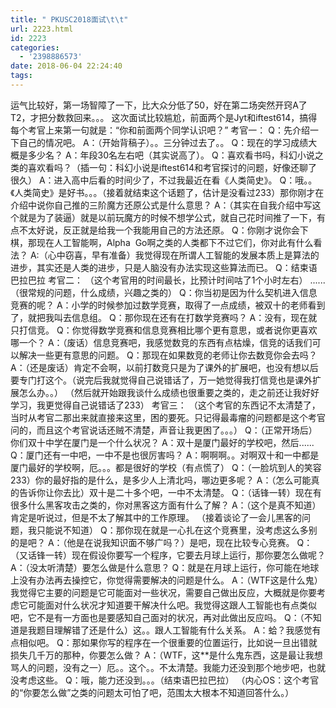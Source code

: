 ```yaml
---
title: " PKUSC2018面试\t\t"
url: 2223.html
id: 2223
categories:
  - '2398886573'
date: 2018-06-04 22:24:40
tags:
---
```


运气比较好，第一场智障了一下，比大众分低了50，好在第二场突然开窍A了T2，才把分数救回来。。。 这次面试比较尴尬，前面两个是Jyt和iftest614，搞得每个考官上来第一句就是：“你和前面两个同学认识吧？” 考官一： Q：先介绍一下自己的情况吧。 A：（开始背稿子）。。三分钟过去了。。 Q：现在的学习成绩大概是多少名？ A：年段30名左右吧（其实说高了）。 Q：喜欢看书吗，科幻小说之类的喜欢看吗？（插一句：科幻小说是iftest614和考官探讨的问题，好像还聊了很久） A：进入高中后看的时间少了，不过我最近在看《人类简史》。 Q：哦。。《人类简史》是好书。。。（接着就结束这个话题了，估计是没看过233）那你刚才在介绍中说你自己推的三阶魔方还原公式是什么意思？ A：（其实在自我介绍中写这个就是为了装逼）就是以前玩魔方的时候不想学公式，就自己花时间推了一下，有点不太好说，反正就是给我一个我能用自己的方法还原。 Q：你刚才说你会下棋，那现在人工智能啊，Alpha  Go啊之类的人类都下不过它们，你对此有什么看法？ A:（心中窃喜，早有准备）我觉得现在所谓人工智能的发展本质上是算法的进步，其实还是人类的进步，只是人脑没有办法实现这些算法而已。 Q：结束语巴拉巴拉 考官二： （这个考官用的时间最长，比预计时间咕了1个小时左右） ......（很常规的问题，什么成绩，兴趣之类的） Q：你当初是因为什么契机进入信息竞赛的呢？ A：小学的时候参加过数学竞赛，取得了一点成绩，被双十的老师看到了，就把我叫去信息组。 Q：那你现在还有在打数学竞赛吗？ A：没有，现在就只打信竞。 Q：你觉得数学竞赛和信息竞赛相比哪个更有意思，或者说你更喜欢哪一个？ A：（废话）信息竞赛吧，我感觉数竞的东西有点枯燥，信竞的话我们可以解决一些更有意思的问题。 Q：那现在如果数竞的老师让你去数竞你会去吗？ A：（还是废话）肯定不会啊，以前打数竞只是为了课外的扩展吧，也没有想以后要专门打这个。（说完后我就觉得自己说错话了，万一她觉得我打信竞也是课外扩展怎么办。。） （然后就开始跟我谈什么成绩也很重要之类的，走之前还让我好好学习，我更觉得自己说错话了233） 考官三： （这个考官的东西记不太清楚了，当时从考官二那出来就直接来这里，困的要死。只记得最毒瘤的问题都是这个考官问的，而且这个考官说话还贼不清楚，声音让我更困了。。。） Q：（正常开场后）你们双十中学在厦门是一个什么状况？ A：双十是厦门最好的学校吧，然后...... Q：厦门还有一中吧，一中不是也很厉害吗？ A：啊啊啊。。对啊双十和一中都是厦门最好的学校啊，厄。。。都是很好的学校（有点慌了） Q：（一脸坑到人的笑容233）你的最好指的是什么，是多少人上清北吗，哪边更多呢？ A：（怎么可能真的告诉你让你去比）双十是二十多个吧，一中不太清楚。 Q：（话锋一转）现在有很多什么黑客攻击之类的，你对黑客这方面有什么了解？ A：（这个是真不知道）肯定是听说过，但是不太了解其中的工作原理。 （接着谈论了一会儿黑客的问题，我只能说不知道） Q：那你现在就是一心扎在这个竞赛里，没考虑这么多别的是吧？ A：（他是在说我知识面不够广吗？）是吧，现在比较专心竞赛。 Q：（又话锋一转）现在假设你要写一个程序，它要去月球上运行，那你要怎么做呢？ A：（没太听清楚）要怎么做是什么意思？ Q：就是在月球上运行，你可能在地球上没有办法再去操控它，你觉得需要解决的问题是什么。 A：（WTF这是什么鬼）我觉得它主要的问题是它可能面对一些状况，需要自己做出反应，大概就是你要考虑它可能面对什么状况才知道要干解决什么吧。我觉得这跟人工智能也有点类似吧，它不是有一方面也是要感知自己面对的状况，再对此做出反应吗。 Q：（不知道是我题目理解错了还是什么）这。。跟人工智能有什么关系。 A：蛤？我感觉有点相似吧。 Q：那如果你写的程序在一个很重要的位置运行，比如说一旦出错就损失几千万的那种，你要怎么做？ A：（WTF，这**是什么鬼东西，这是最让我想骂人的问题，没有之一）厄。。这个。。不太清楚。我能力还没到那个地步吧，也就没考虑这些。 Q：哦，能力还没到。。。（结束语巴拉巴拉） （内心OS：这个考官的“你要怎么做”之类的问题太可怕了吧，范围太大根本不知道回答什么。）